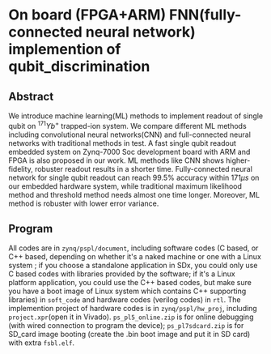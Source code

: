 # On board (FPGA+ARM) FNN(fully-connected neural network) implemention of qubit_discrimination
## Abstract
We introduce machine learning(ML) methods to implement readout of single qubit on $^{171}Yb^+$ trapped-ion system. We compare different ML methods including convolutional neural networks(CNN) and full-connected neural networks with traditional methods in test. A fast single qubit readout embedded system on Zynq-7000 Soc development board with ARM and FPGA is also proposed in our work. ML methods like CNN shows higher-fidelity, robuster readout results in a shorter time. Fully-connected neural network for single qubit readout can reach 99.5\% accuracy within 171$\mu s$ on our embedded hardware system, while traditional maximum likelihood method and threshold method needs almost one time longer. Moreover, ML method is robuster with lower error variance. 

## Program
All codes are in ```zynq/pspl/document```, including software codes (C based, or C++ based, depending on whether it's a naked machine or one with a Linux system
; if you choose a standalone application in SDx, you could only use C based codes with libraries provided by the software; if it's a 
Linux platform application, you could use the C++ based codes, but make sure you have a boot image of Linux system which contains 
C++ supporting libraries) in ```soft_code``` and hardware codes (verilog codes) in ```rtl```. The implemention project of hardware codes is in ```zynq/pspl/hw_proj```, including ```project.xpr```(open it in Vivado). ```ps_pl5_online.zip``` is for online debugging (with wired connection to program the device); ```ps_pl7sdcard.zip``` is for SD_card image booting (create the .bin boot image and put it in SD card) with extra ```fsbl.elf```.
